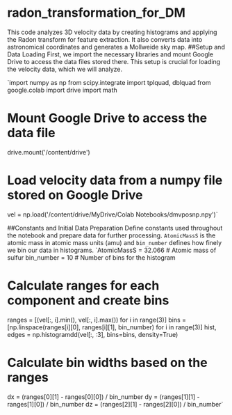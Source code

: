 # radon_transformation_for_DM
This code analyzes 3D velocity data by creating histograms and applying the Radon transform for feature extraction. It also converts data into astronomical coordinates and generates a Mollweide sky map.
##Setup and Data Loading
First, we import the necessary libraries and mount Google Drive to access the data files stored there. This setup is crucial for loading the velocity data, which we will analyze.

`import numpy as np
from scipy.integrate import tplquad, dblquad
from google.colab import drive
import math

# Mount Google Drive to access the data file
drive.mount('/content/drive')

# Load velocity data from a numpy file stored on Google Drive
vel = np.load('/content/drive/MyDrive/Colab Notebooks/dmvposnp.npy')`

##Constants and Initial Data Preparation
Define constants used throughout the notebook and prepare data for further processing. `AtomicMassS` is the atomic mass in atomic mass units (amu) and `bin_number` defines how finely we bin our data in histograms.
`AtomicMassS = 32.066  # Atomic mass of sulfur
bin_number = 10  # Number of bins for the histogram

# Calculate ranges for each component and create bins
ranges = [(vel[:, i].min(), vel[:, i].max()) for i in range(3)]
bins = [np.linspace(ranges[i][0], ranges[i][1], bin_number) for i in range(3)]
hist, edges = np.histogramdd(vel[:, :3], bins=bins, density=True)

# Calculate bin widths based on the ranges
dx = (ranges[0][1] - ranges[0][0]) / bin_number
dy = (ranges[1][1] - ranges[1][0]) / bin_number
dz = (ranges[2][1] - ranges[2][0]) / bin_number`

